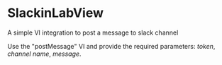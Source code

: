 # SlackinLabView
A simple VI integration to post a message to slack channel

Use the "postMessage" VI and provide the required parameters: *token*, *channel name*, *message*.
